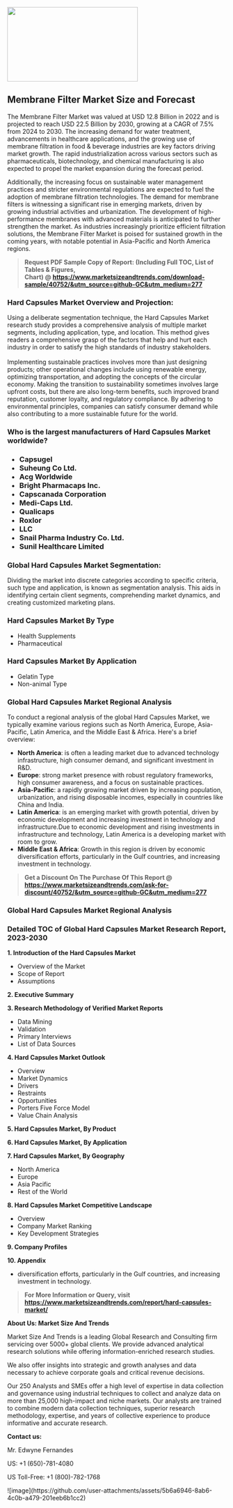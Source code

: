 <p><img class="alignnone size-medium wp-image-20088" src="https://ffe5etoiles.com/wp-content/uploads/2024/12/MST1-300x171.png" alt="" width="300" height="171" /></p><h2>Membrane Filter Market Size and Forecast</h2><p>The Membrane Filter Market was valued at USD 12.8 Billion in 2022 and is projected to reach USD 22.5 Billion by 2030, growing at a CAGR of 7.5% from 2024 to 2030. The increasing demand for water treatment, advancements in healthcare applications, and the growing use of membrane filtration in food & beverage industries are key factors driving market growth. The rapid industrialization across various sectors such as pharmaceuticals, biotechnology, and chemical manufacturing is also expected to propel the market expansion during the forecast period.</p><p>Additionally, the increasing focus on sustainable water management practices and stricter environmental regulations are expected to fuel the adoption of membrane filtration technologies. The demand for membrane filters is witnessing a significant rise in emerging markets, driven by growing industrial activities and urbanization. The development of high-performance membranes with advanced materials is anticipated to further strengthen the market. As industries increasingly prioritize efficient filtration solutions, the Membrane Filter Market is poised for sustained growth in the coming years, with notable potential in Asia-Pacific and North America regions.</p></p><blockquote id="" class=""><strong>Request PDF Sample Copy of Report: (Including Full TOC, List of Tables &amp; Figures, Chart)&nbsp;@&nbsp;<strong><a href="https://www.marketsizeandtrends.com/download-sample/40752/&utm_source=github-GC&utm_medium=277" target="_blank">https://www.marketsizeandtrends.com/download-sample/40752/&utm_source=github-GC&utm_medium=277</a></strong></strong></blockquote><h3 id="" class="">Hard Capsules Market&nbsp;Overview and Projection:</h3><p id="" class="">Using a deliberate segmentation technique, the Hard Capsules Market research study provides a comprehensive analysis of multiple market segments, including application, type, and location. This method gives readers a comprehensive grasp of the factors that help and hurt each industry in order to satisfy the high standards of industry stakeholders. <br /> <br />Implementing sustainable practices involves more than just designing products; other operational changes include using renewable energy, optimizing transportation, and adopting the concepts of the circular economy. Making the transition to sustainability sometimes involves large upfront costs, but there are also long-term benefits, such improved brand reputation, customer loyalty, and regulatory compliance. By adhering to environmental principles, companies can satisfy consumer demand while also contributing to a more sustainable future for the world.</p><h3 id="" class="">Who is the largest manufacturers of&nbsp;Hard Capsules Market worldwide?</h3><h3 class=""><p><ul><li>Capsugel </li><li> Suheung Co Ltd. </li><li> Acg Worldwide </li><li> Bright Pharmacaps Inc. </li><li> Capscanada Corporation </li><li> Medi-Caps Ltd. </li><li> Qualicaps </li><li> Roxlor </li><li> LLC </li><li> Snail Pharma Industry Co. Ltd. </li><li> Sunil Healthcare Limited</li></ul></p></h3><h3 id="" class="">Global&nbsp;Hard Capsules Market Segmentation:</h3><p id="" class="">Dividing the market into discrete categories according to specific criteria, such type and application, is known as segmentation analysis. This aids in identifying certain client segments, comprehending market dynamics, and creating customized marketing plans.</p><h3 id="" class="">Hard Capsules Market&nbsp;By Type</h3><p><p><ul><li>Health Supplements </li><li> Pharmaceutical</p></li></ul></p></p><h3 id="" class="">Hard Capsules Market&nbsp;By Application</h3><p class=""><p><ul><li>Gelatin Type </li><li> Non-animal Type</li></ul></p></p><h3 id="" class="">Global Hard Capsules Market Regional Analysis</h3><p id="" class="">To conduct a regional analysis of the global Hard Capsules Market, we typically examine various regions such as North America, Europe, Asia-Pacific, Latin America, and the Middle East &amp; Africa. Here's a brief overview:</p><ul><li><strong>North America</strong>: is often a leading market due to advanced technology infrastructure, high consumer demand, and significant investment in R&amp;D.</li><li><strong>Europe</strong>: strong market presence with robust regulatory frameworks, high consumer awareness, and a focus on sustainable practices.</li><li><strong>Asia-Pacific</strong>: a rapidly growing market driven by increasing population, urbanization, and rising disposable incomes, especially in countries like China and India.</li><li><strong>Latin America</strong>: is an emerging market with growth potential, driven by economic development and increasing investment in technology and infrastructure.Due to economic development and rising investments in infrastructure and technology, Latin America is a developing market with room to grow.</li><li><strong>Middle East &amp; Africa</strong>: Growth in this region is driven by economic diversification efforts, particularly in the Gulf countries, and increasing investment in technology.</li></ul><blockquote id="" class=""><strong>Get a Discount On The Purchase Of This Report @ <strong><a href="https://www.marketsizeandtrends.com/ask-for-discount/40752/&utm_source=github-GC&utm_medium=277" target="_blank">https://www.marketsizeandtrends.com/ask-for-discount/40752/&utm_source=github-GC&utm_medium=277</a></strong></strong></blockquote><h3 id="" class="">Global Hard Capsules Market Regional Analysis</h3><h3 id="" class="">Detailed TOC of Global Hard Capsules Market Research Report, 2023-2030</h3><p id="" class=""><strong>1. Introduction of the Hard Capsules Market</strong></p><ul><li>Overview of the Market</li><li>Scope of Report</li><li>Assumptions</li></ul><p id="" class=""><strong>2. Executive Summary</strong></p><p id="" class=""><strong>3. Research Methodology of Verified Market Reports</strong></p><ul><li>Data Mining</li><li>Validation</li><li>Primary Interviews</li><li>List of Data Sources</li></ul><p id="" class=""><strong>4. Hard Capsules Market Outlook</strong></p><ul><li>Overview</li><li>Market Dynamics</li><li>Drivers</li><li>Restraints</li><li>Opportunities</li><li>Porters Five Force Model</li><li>Value Chain Analysis</li></ul><p id="" class=""><strong>5. Hard Capsules Market, By Product</strong></p><p id="" class=""><strong>6. Hard Capsules Market, By Application</strong></p><p id="" class=""><strong>7. Hard Capsules Market, By Geography</strong></p><ul><li>North America</li><li>Europe</li><li>Asia Pacific</li><li>Rest of the World</li></ul><p id="" class=""><strong>8. Hard Capsules Market Competitive Landscape</strong></p><ul><li>Overview</li><li>Company Market Ranking</li><li>Key Development Strategies</li></ul><p id="" class=""><strong>9. Company Profiles</strong></p><p id="" class=""><strong>10. Appendix</strong></p><ul><li>diversification efforts, particularly in the Gulf countries, and increasing investment in technology.</li></ul><blockquote id="" class=""><strong>For More Information or Query, visit <strong><strong><a href="https://www.marketsizeandtrends.com/report/hard-capsules-market/" target="_blank">https://www.marketsizeandtrends.com/report/hard-capsules-market/</a></strong></strong></strong></blockquote><p id="" class=""><strong>About Us: Market Size And Trends</strong></p><p id="" class="">Market Size And Trends is a leading Global Research and Consulting firm servicing over 5000+ global clients. We provide advanced analytical research solutions while offering information-enriched research studies.</p><p id="" class="">We also offer insights into strategic and growth analyses and data necessary to achieve corporate goals and critical revenue decisions.</p><p id="" class="">Our 250 Analysts and SMEs offer a high level of expertise in data collection and governance using industrial techniques to collect and analyze data on more than 25,000 high-impact and niche markets. Our analysts are trained to combine modern data collection techniques, superior research methodology, expertise, and years of collective experience to produce informative and accurate research.</p><p id="" class=""><strong>Contact us:</strong></p><p id="" class="">Mr. Edwyne Fernandes</p><p id="" class="">US: +1 (650)-781-4080</p><p id="" class="">US Toll-Free: +1 (800)-782-1768</p>
![image](https://github.com/user-attachments/assets/5b6a6946-8ab6-4c0b-a479-201eeb6b1cc2)
